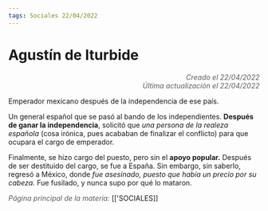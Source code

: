```yaml
---
tags: Sociales 22/04/2022
---
```


# Agustín de Iturbide
<div style="text-align: right; opacity: 0.7; font-style: italic;">Creado el 22/04/2022</div>
<div style="text-align: right; opacity: 0.7; font-style: italic;">Última actualización el 22/04/2022</div>

Emperador mexicano después de la independencia de ese país.

Un general español que se pasó al bando de los independientes. **Después de ganar la independencia**, solicitó que *una persona de la realeza española* (cosa irónica, pues acababan de finalizar el conflicto) para que ocupara el cargo de emperador.

Finalmente, se hizo cargo del puesto, pero sin el **apoyo popular.** Después de ser destituido del cargo, se fue a España. Sin embargo, sin saberlo, regresó a México, donde *fue asesinado, puesto que había un precio por su cabeza.* Fue fusilado, y nunca supo por qué lo mataron.

<span style="opacity: 0.7; font-style: italic;">Página principal de la materia:</span> [['SOCIALES]]